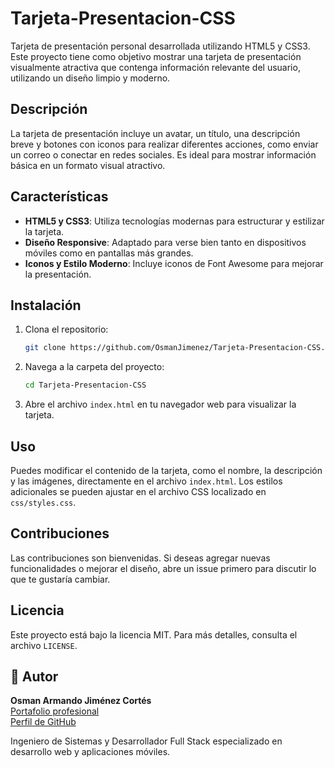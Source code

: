 
# Tarjeta-Presentacion-CSS

Tarjeta de presentación personal desarrollada utilizando HTML5 y CSS3. Este proyecto tiene como objetivo mostrar una tarjeta de presentación visualmente atractiva que contenga información relevante del usuario, utilizando un diseño limpio y moderno.

## Descripción

La tarjeta de presentación incluye un avatar, un título, una descripción breve y botones con iconos para realizar diferentes acciones, como enviar un correo o conectar en redes sociales. Es ideal para mostrar información básica en un formato visual atractivo.

## Características

- **HTML5 y CSS3**: Utiliza tecnologías modernas para estructurar y estilizar la tarjeta.
- **Diseño Responsive**: Adaptado para verse bien tanto en dispositivos móviles como en pantallas más grandes.
- **Iconos y Estilo Moderno**: Incluye iconos de Font Awesome para mejorar la presentación.

## Instalación

1. Clona el repositorio:

   ```bash
   git clone https://github.com/OsmanJimenez/Tarjeta-Presentacion-CSS.git
   ```

2. Navega a la carpeta del proyecto:

   ```bash
   cd Tarjeta-Presentacion-CSS
   ```

3. Abre el archivo `index.html` en tu navegador web para visualizar la tarjeta.

## Uso

Puedes modificar el contenido de la tarjeta, como el nombre, la descripción y las imágenes, directamente en el archivo `index.html`. Los estilos adicionales se pueden ajustar en el archivo CSS localizado en `css/styles.css`.

## Contribuciones

Las contribuciones son bienvenidas. Si deseas agregar nuevas funcionalidades o mejorar el diseño, abre un issue primero para discutir lo que te gustaría cambiar.

## Licencia

Este proyecto está bajo la licencia MIT. Para más detalles, consulta el archivo `LICENSE`.

## 👤 Autor

**Osman Armando Jiménez Cortés**  
[Portafolio profesional](https://osmanjimenez.com/)  
[Perfil de GitHub](https://github.com/OsmanJimenez)

Ingeniero de Sistemas y Desarrollador Full Stack especializado en desarrollo web y aplicaciones móviles.

